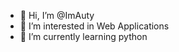 - 👋 Hi, I’m @ImAuty
- 👀 I’m interested in Web Applications
- 🌱 I’m currently learning python

<!---
- 💞️ I’m looking to collaborate on ...
- 📫 How to reach me ...
--->

<!---
ImAuty/ImAuty is a ✨ special ✨ repository because its `README.md` (this file) appears on your GitHub profile.
You can click the Preview link to take a look at your changes.
--->
